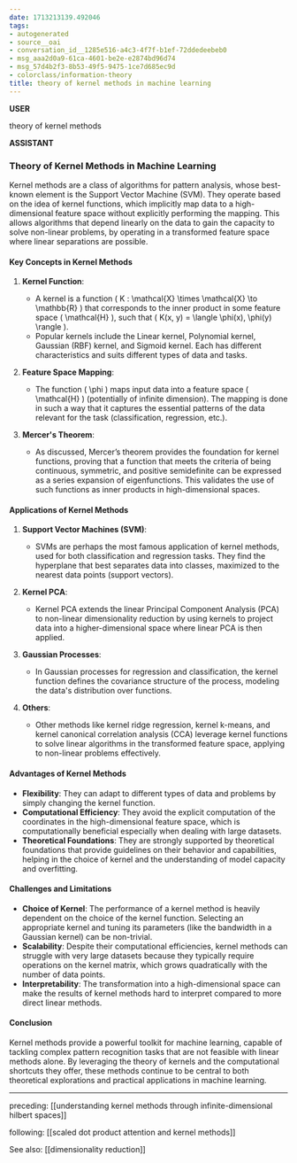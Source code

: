 ```yaml
---
date: 1713213139.492046
tags:
- autogenerated
- source__oai
- conversation_id__1285e516-a4c3-4f7f-b1ef-72ddedeebeb0
- msg_aaa2d0a9-61ca-4601-be2e-e2874bd96d74
- msg_57d4b2f3-8b53-49f5-9475-1ce7d685ec9d
- colorclass/information-theory
title: theory of kernel methods in machine learning
---
```


**USER**

theory of kernel methods


**ASSISTANT**

### Theory of Kernel Methods in Machine Learning

Kernel methods are a class of algorithms for pattern analysis, whose best-known element is the Support Vector Machine (SVM). They operate based on the idea of kernel functions, which implicitly map data to a high-dimensional feature space without explicitly performing the mapping. This allows algorithms that depend linearly on the data to gain the capacity to solve non-linear problems, by operating in a transformed feature space where linear separations are possible.

#### Key Concepts in Kernel Methods

1. **Kernel Function**:
   - A kernel is a function \( K : \mathcal{X} \times \mathcal{X} \to \mathbb{R} \) that corresponds to the inner product in some feature space \( \mathcal{H} \), such that \( K(x, y) = \langle \phi(x), \phi(y) \rangle \).
   - Popular kernels include the Linear kernel, Polynomial kernel, Gaussian (RBF) kernel, and Sigmoid kernel. Each has different characteristics and suits different types of data and tasks.

2. **Feature Space Mapping**:
   - The function \( \phi \) maps input data into a feature space \( \mathcal{H} \) (potentially of infinite dimension). The mapping is done in such a way that it captures the essential patterns of the data relevant for the task (classification, regression, etc.).

3. **Mercer's Theorem**:
   - As discussed, Mercer’s theorem provides the foundation for kernel functions, proving that a function that meets the criteria of being continuous, symmetric, and positive semidefinite can be expressed as a series expansion of eigenfunctions. This validates the use of such functions as inner products in high-dimensional spaces.

#### Applications of Kernel Methods

1. **Support Vector Machines (SVM)**:
   - SVMs are perhaps the most famous application of kernel methods, used for both classification and regression tasks. They find the hyperplane that best separates data into classes, maximized to the nearest data points (support vectors).

2. **Kernel PCA**:
   - Kernel PCA extends the linear Principal Component Analysis (PCA) to non-linear dimensionality reduction by using kernels to project data into a higher-dimensional space where linear PCA is then applied.

3. **Gaussian Processes**:
   - In Gaussian processes for regression and classification, the kernel function defines the covariance structure of the process, modeling the data's distribution over functions.

4. **Others**:
   - Other methods like kernel ridge regression, kernel k-means, and kernel canonical correlation analysis (CCA) leverage kernel functions to solve linear algorithms in the transformed feature space, applying to non-linear problems effectively.

#### Advantages of Kernel Methods

- **Flexibility**: They can adapt to different types of data and problems by simply changing the kernel function.
- **Computational Efficiency**: They avoid the explicit computation of the coordinates in the high-dimensional feature space, which is computationally beneficial especially when dealing with large datasets.
- **Theoretical Foundations**: They are strongly supported by theoretical foundations that provide guidelines on their behavior and capabilities, helping in the choice of kernel and the understanding of model capacity and overfitting.

#### Challenges and Limitations

- **Choice of Kernel**: The performance of a kernel method is heavily dependent on the choice of the kernel function. Selecting an appropriate kernel and tuning its parameters (like the bandwidth in a Gaussian kernel) can be non-trivial.
- **Scalability**: Despite their computational efficiencies, kernel methods can struggle with very large datasets because they typically require operations on the kernel matrix, which grows quadratically with the number of data points.
- **Interpretability**: The transformation into a high-dimensional space can make the results of kernel methods hard to interpret compared to more direct linear methods.

#### Conclusion

Kernel methods provide a powerful toolkit for machine learning, capable of tackling complex pattern recognition tasks that are not feasible with linear methods alone. By leveraging the theory of kernels and the computational shortcuts they offer, these methods continue to be central to both theoretical explorations and practical applications in machine learning.


---

preceding: [[understanding kernel methods through infinite-dimensional hilbert spaces]]  


following: [[scaled dot product attention and kernel methods]]

See also: [[dimensionality reduction]]